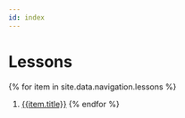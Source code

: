 ```yaml
---
id: index
---
```

# Lessons

{% for item in site.data.navigation.lessons %}
1. [{{item.title}}]({{item.url}})
{% endfor %}
